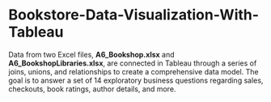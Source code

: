 # Bookstore-Data-Visualization-With-Tableau
Data from two Excel files, **A6_Bookshop.xlsx** and **A6_BookshopLibraries.xlsx**, are connected in Tableau through a series of joins, unions, and relationships to create a comprehensive data model. The goal is to answer a set of 14 exploratory business questions regarding sales, checkouts, book ratings, author details, and more.
